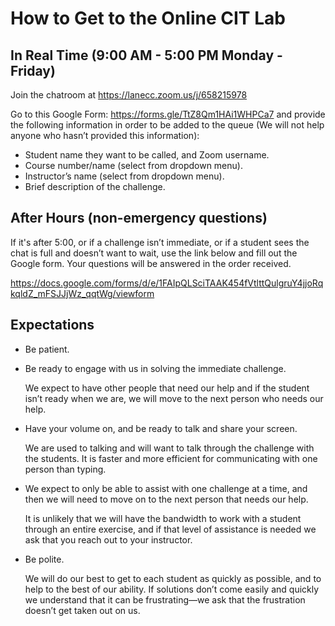 # How to Get to the Online CIT Lab

 

## In Real Time (9:00 AM - 5:00 PM Monday - Friday)

Join the chatroom at https://lanecc.zoom.us/j/658215978

Go to this Google Form: https://forms.gle/TtZ8Qm1HAi1WHPCa7 and provide the following information in order to be added to the queue (We will not help anyone who hasn’t provided this information):

- Student name they want to be called, and Zoom username.
- Course number/name (select from dropdown menu).
- Instructor’s name (select from dropdown menu). 
- Brief description of the challenge.



## After Hours (non-emergency questions)

If it's after 5:00, or if a challenge isn’t immediate, or if a student sees the chat is full and doesn’t want to wait, use the link below and fill out the Google form. Your questions will be answered in the order received.

https://docs.google.com/forms/d/e/1FAIpQLSciTAAK454fVtlttQulgruY4jjoRqkqldZ_mFSJJjWz_qqtWg/viewform

## Expectations

- Be patient.

- Be ready to engage with us in solving the immediate challenge.

  We expect to have other people that need our help and if the student isn’t ready when we are,  we will move to the next person who needs our help.

- Have your volume on, and be ready to talk and share your screen.

  We are used to talking and will want to talk through the challenge with the students. It is faster  and more efficient for communicating with one person than typing.

- We expect to only be able to assist with one challenge at a time, and then we will need to move on to   the next person that needs our help.

  It is unlikely that we will have the bandwidth to work with a student through an entire exercise,  and if that level of assistance is needed we ask that you reach out to your instructor.

- Be polite.

  We will do our best to get to each student as quickly as possible, and to help to the best of our  ability. If solutions don’t come easily and quickly we understand that it can be frustrating&mdash;we ask that the frustration doesn’t get taken out on us.
